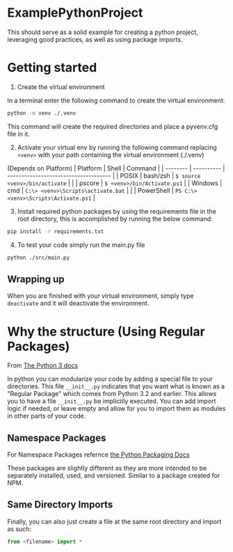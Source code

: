 # ExamplePythonProject
This should serve as a solid example for creating a python project, leveraging good practices, as well as using package imports.


# Getting started

1. Create the virtual environment

In a terminal enter the following command to create the virtual environment:

```sh
python -m venv ./.venv
```

This command will create the required directories and place a pyvenv.cfg file in it.

2. Activate your virtual env by running the following command replacing `<venv>` with your path containing the virtual environment (./.venv)

(Depends on Platform)
| Platform | Shell      | Command                               |
| -------- | ---------- | ------------------------------------- |
| POSIX    | bash/zsh   | `$ source <venv>/bin/activate`        |
|          | pscore     | `$ <venv>/bin/Activate.ps1`           | 
| Windows  | cmd        | `C:\> <venv>\Scripts\activate.bat`    |
|          | PowerShell | `PS C:\> <venv>\Scripts\Activate.ps1` |

3. Install required python packages by using the requirements file in the root directory, this is accomplished by running the below command:

```sh
pip install -r requirements.txt
```

4. To test your code simply run the main.py file

```sh
python ./src/main.py
```

## Wrapping up

When you are finished with your virtual environment, simply type `deactivate` and it will deactivate the environment.

# Why the structure (Using Regular Packages)
From [The Python 3 docs](https://docs.python.org/3/reference/import.html#packages)

In python you can modularize your code by adding a special file to your directories. This file `__init__.py` indicates that you want what is known as a "Regular Package" which comes from Python 3.2 and earlier. This allows you to have a file `__init__.py` be implicitly executed. You can add import logic if needed, or leave empty and allow for you to import them as modules in other parts of your code.

## Namespace Packages
For Namespace Packages refernce [the Python Packaging Docs](https://packaging.python.org/en/latest/guides/packaging-namespace-packages/)

These packages are slightly different as they are more intended to be separately installed, used, and versioned. Similar to a package created for NPM.

## Same Directory Imports

Finally, you can also just create a file at the same root directory and import as such: 
```python
from <filename> import *
```
